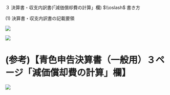 ３ 決算書・収支内訳書(「減価償却費の計算」欄) $\\oslash$ 書き方

(1) 決算書・収支内訳書の記載要領

![](https://www.nta.go.jp/tmp/4bf4a9dd-8783-4b79-be5a-67da8684060f/images/61378740382f42eabfb3ca90aff0a87d767299eb2847d854708848f92e208016.jpg)

![](https://www.nta.go.jp/tmp/4bf4a9dd-8783-4b79-be5a-67da8684060f/images/5e46dba7a99ed4b297d60d0e1ef127637effdccf909edb9a289821c118e8f415.jpg)

# (参考)【青色申告決算書（一般用）３ページ「減価償却費の計算」欄】

![](https://www.nta.go.jp/tmp/4bf4a9dd-8783-4b79-be5a-67da8684060f/images/0a534e30300da029f99186a3c3199b3b4dc5a30d81e172566d6dfef90f666f36.jpg)